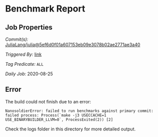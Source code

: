 # Benchmark Report

## Job Properties

*Commit(s):* [JuliaLang/julia@5ef6d0f01a607153eb09e3078b02ae2771ae3a40](https://github.com/JuliaLang/julia/commit/5ef6d0f01a607153eb09e3078b02ae2771ae3a40)

*Triggered By:* [link](https://github.com/JuliaLang/julia/commit/5ef6d0f01a607153eb09e3078b02ae2771ae3a40#commitcomment-41740004)

*Tag Predicate:* `ALL`

*Daily Job:* 2020-08-25

## Error

The build could not finish due to an error:

```
NanosoldierError: failed to run benchmarks against primary commit: failed process: Process(`make -j3 USECCACHE=1 USE_BINARYBUILDER_LLVM=0`, ProcessExited(2)) [2]
```

Check the logs folder in this directory for more detailed output.

